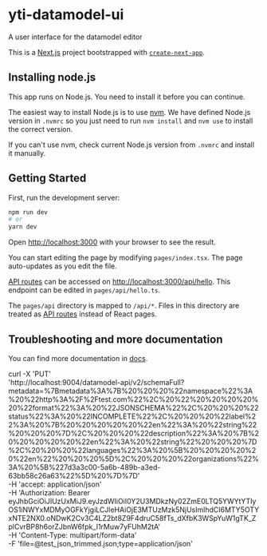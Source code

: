 # yti-datamodel-ui

A user interface for the datamodel editor

This is a [Next.js](https://nextjs.org/) project bootstrapped with [`create-next-app`](https://github.com/vercel/next.js/tree/canary/packages/create-next-app).

## Installing node.js

This app runs on Node.js. You need to install it before you can continue.

The easiest way to install Node.js is to use
[nvm](https://github.com/nvm-sh/nvm). We have defined Node.js version in
`.nvmrc` so you just need to run `nvm install` and `nvm use` to install the
correct version.

If you can't use nvm, check current Node.js version from `.nvmrc` and install it
manually.

## Getting Started

First, run the development server:

```bash
npm run dev
# or
yarn dev
```

Open [http://localhost:3000](http://localhost:3000) with your browser to see the result.

You can start editing the page by modifying `pages/index.tsx`. The page auto-updates as you edit the file.

[API routes](https://nextjs.org/docs/api-routes/introduction) can be accessed on [http://localhost:3000/api/hello](http://localhost:3000/api/hello). This endpoint can be edited in `pages/api/hello.ts`.

The `pages/api` directory is mapped to `/api/*`. Files in this directory are treated as [API routes](https://nextjs.org/docs/api-routes/introduction) instead of React pages.

## Troubleshooting and more documentation

You can find more documentation in [docs](../docs).


curl -X 'PUT' \
  'http://localhost:9004/datamodel-api/v2/schemaFull?metadata=%7Bmetadata%3A%7B%20%20%20%22namespace%22%3A%20%22http%3A%2F%2Ftest.com%22%2C%20%22%20%20%20%20%20%22format%22%3A%20%22JSONSCHEMA%22%2C%20%20%20%22status%22%3A%20%22INCOMPLETE%22%2C%20%20%20%22label%22%3A%20%7B%20%20%20%20%20%22en%22%3A%20%22string%22%20%20%20%7D%2C%20%20%20%22description%22%3A%20%7B%20%20%20%20%20%22en%22%3A%20%22string%22%20%20%20%7D%2C%20%20%20%22languages%22%3A%20%5B%20%20%20%20%20%22en%22%20%20%20%5D%2C%20%20%20%22organizations%22%3A%20%5B%227d3a3c00-5a6b-489b-a3ed-63bb58c26a63%22%5D%20%7D%7D' \
  -H 'accept: application/json' \
  -H 'Authorization: Bearer eyJhbGciOiJIUzUxMiJ9.eyJzdWIiOiI0Y2U3MDkzNy02ZmE0LTQ5YWYtYTIyOS1iNWYxMDMyOGFkYjgiLCJleHAiOjE3MTUzMzk5NjUsImlhdCI6MTY5OTYxNTE2NX0.oNDwK2Cv3C4LZ2bt8Z9F4druC58fTs_dXfbK3WSpYuW1gTK_ZplCvrBP8h6orZJbnW6fpk_I1rMuw7yFUhM2tA' \
  -H 'Content-Type: multipart/form-data' \
  -F 'file=@test_json_trimmed.json;type=application/json'